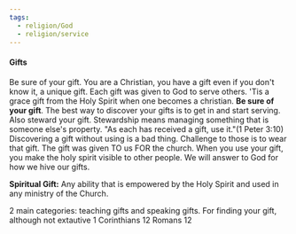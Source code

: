 ```yaml
---
tags:
  - religion/God
  - religion/service
---
```

#### Gifts
Be sure of your gift. You are a Christian, you have a gift even if you don't know it, a unique gift. Each gift was given to God to serve others. 'Tis a grace gift from the Holy Spirit when one becomes a christian. __Be sure of your gift__. The best way to discover your gifts is to get in and start serving. Also steward your gift. Stewardship means managing something that is someone else's property.  "As each has received a gift, use it."(1 Peter 3:10) Discovering a gift without using is a bad thing. Challenge to those is to wear that gift. The gift was given TO us FOR the church. When you use your gift, you make the holy spirit visible to other people. We will answer to God for how we hive our gifts. 

**Spiritual Gift:** Any ability that is empowered by the Holy Spirit and used in any ministry of the Church. 

2 main categories: teaching gifts and speaking gifts. 
For finding your gift, although not extautive
1 Corinthians 12
Romans 12
